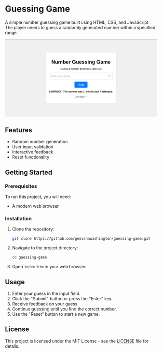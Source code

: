 # Guessing Game

A simple number guessing game built using HTML, CSS, and JavaScript. The player needs to guess a randomly generated number within a specified range.

![App image](./images/app.png)

## Features

- Random number generation
- User input validation
- Interactive feedback
- Reset functionality

## Getting Started

### Prerequisites

To run this project, you will need:

- A modern web browser

### Installation

1. Clone the repository:
    ```bash
    git clone https://github.com/geovannwashington/guessing-game.git
    ```

2. Navigate to the project directory:
    ```bash
    cd guessing-game
    ```

3. Open `index.htm` in your web browser.

## Usage

1. Enter your guess in the input field.
2. Click the "Submit" button or press the "Enter" key.
3. Receive feedback on your guess.
4. Continue guessing until you find the correct number.
5. Use the "Reset" button to start a new game.

## License

This project is licensed under the MIT License - see the [LICENSE](LICENSE) file for details.

